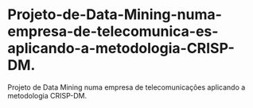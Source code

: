 # Projeto-de-Data-Mining-numa-empresa-de-telecomunica-es-aplicando-a-metodologia-CRISP-DM.
Projeto de Data Mining numa empresa de telecomunicações aplicando a metodologia CRISP-DM.
